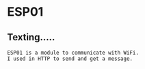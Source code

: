 ESP01
==========================
  Texting.....
  ----------------------

    ESP01 is a module to communicate with WiFi.
    I used in HTTP to send and get a message.
[]({{site.baseurl}}/https://postfiles.pstatic.net/MjAyMDAyMThfMjAy/MDAxNTgxOTg5MjczODM0.F-NJqHhsQlusdKY5STi90Oz95EOTVbORn35i8J7mc3sg.7WysADOcWmuP0IdwzZ33ppMDlnQFovZNhPG9gIyJplwg.JPEG.wngustnf/esp01.jpg?type=w580)